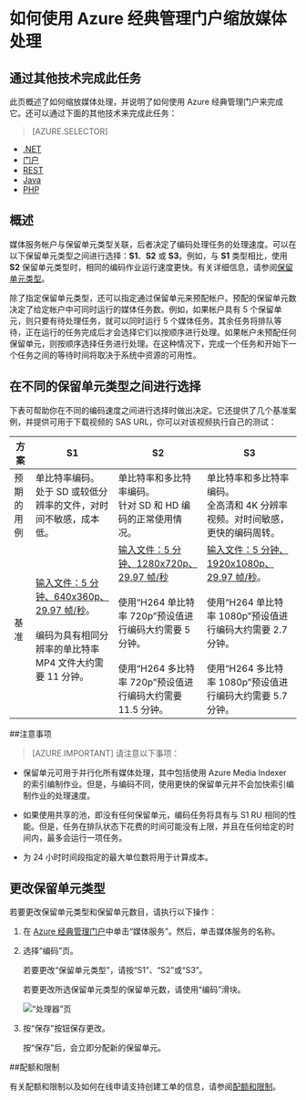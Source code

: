 <properties
	pageTitle="如何使用 Azure 经典管理门户缩放媒体处理"
	description="了解如何通过指定要为帐户预配的“按需流式处理保留单元”和“编码保留单元”数，缩放媒体服务。"
	services="media-services"
	documentationCenter=""
	authors="milangada"
	manager="erikre"
	editor=""/>

<tags
	ms.service="media-services"
	ms.workload="media"
	ms.tgt_pltfrm="na"
	ms.devlang="na"
	ms.topic="article"
	ms.date="09/15/2016"
	wacn.date="12/27/2016"
	ms.author="juliako;milanga"/>


# 如何使用 Azure 经典管理门户缩放媒体处理

## 通过其他技术完成此任务

此页概述了如何缩放媒体处理，并说明了如何使用 Azure 经典管理门户来完成它。还可以通过下面的其他技术来完成此任务：

> [AZURE.SELECTOR]
- [.NET](/documentation/articles/media-services-dotnet-encoding-units/)
- [门户](/documentation/articles/media-services-portal-encoding-units/)
- [REST](https://docs.microsoft.com/zh-cn/rest/api/media/operations/encodingreservedunittype)
- [Java](https://github.com/southworkscom/azure-sdk-for-media-services-java-samples)
- [PHP](https://github.com/Azure/azure-sdk-for-php/tree/master/examples/MediaServices)

## 概述

媒体服务帐户与保留单元类型关联，后者决定了编码处理任务的处理速度。可以在以下保留单元类型之间进行选择：**S1**、**S2** 或 **S3**。例如，与 **S1** 类型相比，使用 **S2** 保留单元类型时，相同的编码作业运行速度更快。有关详细信息，请参阅[保留单元类型](https://azure.microsoft.com/blog/high-speed-encoding-with-azure-media-services/)。

除了指定保留单元类型，还可以指定通过保留单元来预配帐户。预配的保留单元数决定了给定帐户中可同时运行的媒体任务数。例如，如果帐户具有 5 个保留单元，则只要有待处理任务，就可以同时运行 5 个媒体任务。其余任务将排队等待，正在运行的任务完成后才会选择它们以按顺序进行处理。如果帐户未预配任何保留单元，则按顺序选择任务进行处理。在这种情况下，完成一个任务和开始下一个任务之间的等待时间将取决于系统中资源的可用性。

## 在不同的保留单元类型之间进行选择

下表可帮助你在不同的编码速度之间进行选择时做出决定。它还提供了几个基准案例，并提供可用于下载视频的 SAS URL，你可以对该视频执行自己的测试：

方案|**S1**|**S2**|**S3**|
----------|------------|----------|------------
预期的用例| 单比特率编码。<br/>处于 SD 或较低分辨率的文件，对时间不敏感，成本低。|单比特率和多比特率编码。<br/>针对 SD 和 HD 编码的正常使用情况。 |单比特率和多比特率编码。<br/>全高清和 4K 分辨率视频。对时间敏感，更快的编码周转。 
基准|[输入文件：5 分钟、640x360p、29.97 帧/秒](https://wamspartners.blob.core.windows.net/for-long-term-share/Whistler_5min_360p30.mp4?sr=c&si=AzureDotComReadOnly&sig=OY0TZ%2BP2jLK7vmcQsCTAWl33GIVCu67I02pgarkCTNw%3D)。<br/><br/>编码为具有相同分辨率的单比特率 MP4 文件大约需要 11 分钟。|[输入文件：5 分钟、1280x720p、29.97 帧/秒](https://wamspartners.blob.core.windows.net/for-long-term-share/Whistler_5min_720p30.mp4?sr=c&si=AzureDotComReadOnly&sig=OY0TZ%2BP2jLK7vmcQsCTAWl33GIVCu67I02pgarkCTNw%3D)<br/><br/>使用“H264 单比特率 720p”预设值进行编码大约需要 5 分钟。<br/><br/>使用“H264 多比特率 720p”预设值进行编码大约需要 11.5 分钟。|[输入文件：5 分钟、1920x1080p、29.97 帧/秒](https://wamspartners.blob.core.windows.net/for-long-term-share/Whistler_5min_1080p30.mp4?sr=c&si=AzureDotComReadOnly&sig=OY0TZ%2BP2jLK7vmcQsCTAWl33GIVCu67I02pgarkCTNw%3D)。<br/><br/>使用“H264 单比特率 1080p”预设值进行编码大约需要 2.7 分钟。<br/><br/>使用“H264 多比特率 1080p”预设值进行编码大约需要 5.7 分钟。

##注意事项

>[AZURE.IMPORTANT] 请注意以下事项：

- 保留单元可用于并行化所有媒体处理，其中包括使用 Azure Media Indexer 的索引编制作业。但是，与编码不同，使用更快的保留单元并不会加快索引编制作业的处理速度。

- 如果使用共享的池，即没有任何保留单元，编码任务将具有与 S1 RU 相同的性能。但是，任务在排队状态下花费的时间可能没有上限，并且在任何给定的时间内，最多会运行一项任务。



- 为 24 小时时间段指定的最大单位数将用于计算成本。

## 更改保留单元类型

若要更改保留单元类型和保留单元数目，请执行以下操作：

1. 在 [Azure 经典管理门户](https://manage.windowsazure.cn/)中单击“媒体服务”。然后，单击媒体服务的名称。

2. 选择“编码”页。

	若要更改“保留单元类型”，请按“S1”、“S2”或“S3”。

	若要更改所选保留单元类型的保留单元数，请使用“编码”滑块。


	![“处理器”页](./media/media-services-portal-encoding-units/media-services-encoding-scale.png)

3. 按“保存”按钮保存更改。

	按“保存”后，会立即分配新的保留单元。
 

##配额和限制

有关配额和限制以及如何在线申请支持创建工单的信息，请参阅[配额和限制](/documentation/articles/media-services-quotas-and-limitations/)。




 

<!---HONumber=Mooncake_Quality_Review_1202_2016-->